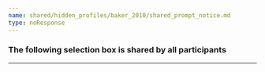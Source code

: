 ```yaml
---
name: shared/hidden_profiles/baker_2010/shared_prompt_notice.md
type: noResponse
---
```


### The following selection box is shared by all participants

---
